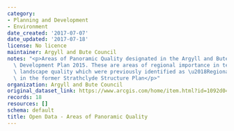 ```yaml
---
category:
- Planning and Development
- Environment
date_created: '2017-07-07'
date_updated: '2017-07-18'
license: No licence
maintainer: Argyll and Bute Council
notes: "<p>Areas of Panoramic Quality designated in the Argyll and Bute adopted Local\
  \ Development Plan 2015. These are areas of regional importance in terms of their\
  \ landscape quality which were previously identified as \u2018Regional Scenic Areas\u2019\
  \ in the former Strathclyde Structure Plan</p>"
organization: Argyll and Bute Council
original_dataset_link: https://www.arcgis.com/home/item.html?id=1092d04288f3497bbe84eefb62dbb923
records: 18
resources: []
schema: default
title: Open Data - Areas of Panoramic Quality
---
```

